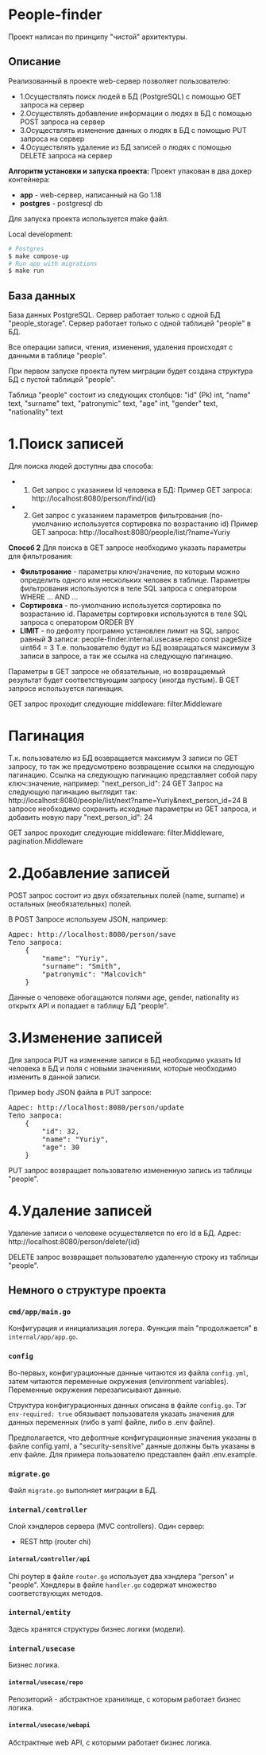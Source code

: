 # People-finder

Проект написан по принципу "чистой" архитектуры.

## Описание
Реализованный в проекте web-сервер позволяет пользователю:
- 1.Осуществлять поиск людей в БД (PostgreSQL) с помощью GET запроса на сервер
- 2.Осуществлять добавление информации о людях в БД с помощью POST запроса на сервер
- 3.Осуществлять изменение данных о людях в БД с помощью PUT запроса на сервер
- 4.Осуществлять удаление из БД записей о людях с помощью DELETE запроса на сервер

__Алгоритм установки и запуска проекта:__
Проект упакован в два докер контейнера:
- **app** - web-сервер, написанный на Go 1.18
- **postgres** - postgresql db

Для запуска проекта используется make файл.

Local development:
```sh
# Postgres
$ make compose-up
# Run app with migrations
$ make run
```

## База данных
База данных PostgreSQL.
Сервер работает только с одной БД "people_storage".
Сервер работает только с одной таблицей "people" в БД.

Все операции записи, чтения, изменения, удаления происходят с данными в таблице "people".

При первом запуске проекта путем миграции будет создана структура БД с пустой таблицей "people".

Таблица "people" состоит из следующих столбцов:
"id" (Pk) int, "name" text, "surname" text, "patronymic" text, "age" int, "gender" text, "nationality" text

# 1.Поиск записей
Для поиска людей доступны два способа:
- 1. Get запрос с указанием Id человека в БД:
Пример GET запроса: http://localhost:8080/person/find/{id}

- 2. Get запрос с указанием параметров фильтрования (по-умолчанию используется сортировка по возрастанию id)
Пример GET запроса: http://localhost:8080/people/list/?name=Yuriy

**Способ 2**
Для поиска в GET запросе необходимо указать параметры для фильтрования:
- **Фильтрование** - параметры ключ/значение, по которым можно определить одного или нескольких человек в таблице.
Параметры фильтрования используются в теле SQL запроса с оператором WHERE ... AND ...
- **Сортировка** - по-умолчанию используется сортировка по возрастанию id.
Параметры сортировки используются в теле SQL запроса с оператором ORDER BY
- **LIMIT** - по дефолту програмно установлен лимит на SQL запрос равный **3** записи: people-finder.internal.usecase.repo const pageSize uint64 = 3
Т.е. пользователю будут из БД возвращаться максимум 3 записи в запросе, а так же ссылка на следующую пагинацию.

Параметры в GET запросе не обязательные, но возвращаемый результат будет соответствующим запросу (иногда пустым).
В GET запросе используется пагинация.

GET запрос проходит следующие middleware: filter.Middleware

# Пагинация
Т.к. пользователю из БД возвращается максимум 3 записи по GET запросу, то так же предусмотрено возвращение ссылки на следующую пагинацию.
Ссылка на следующую пагинацию представляет собой пару ключ:значение, например: "next_person_id": 24
GET Запрос на следующую пагинацию выглядит так: http://localhost:8080/people/list/next?name=Yuriy&next_person_id=24
В запросе необходимо сохранить исходные параметры из GET запроса, и добавить новую пару "next_person_id": 24

GET запрос проходит следующие middleware: filter.Middleware, pagination.Middleware

# 2.Добавление записей
POST запрос состоит из двух обязательных полей (name, surname) и остальных (необязательных) полей.

В POST Запросе используем JSON, например:
<pre>
Адрес: http://localhost:8080/person/save
Тело запроса:
    {
        "name": "Yuriy",
        "surname": "Smith",
        "patronymic": "Malcovich"
    }
</pre>

Данные о человеке обогащаются полями age, gender, nationality из открытх API и попадает в таблицу БД "people".

# 3.Изменение записей
Для запроса PUT на изменение записи в БД необходимо указать Id человека в БД и поля с новыми значениями, которые необходимо изменить в данной записи.

Пример body JSON файла в PUT запросе:
<pre>
Адрес: http://localhost:8080/person/update
Тело запроса:
    {
        "id": 32,
        "name": "Yuriy",
        "age": 30
    }
</pre>

PUT запрос возвращает пользователю измененную запись из таблицы "people".

# 4.Удаление записей
Удаление записи о человеке осуществляется по его Id в БД.
Адрес: http://localhost:8080/person/delete/{id}

DELETE запрос возвращает пользователю удаленную строку из таблицы "people".

## Немного о структуре проекта
### `cmd/app/main.go`
Конфигурация и инициализация логера. Функция main "продолжается" в `internal/app/app.go`.

### `config`
Во-первых, конфигурационные данные читаются из файла `config.yml`, затем читаются переменные окружения (environment variables). Переменные окружения перезаписывают данные.

Структура конфигурационных данных описана в файле `config.go`.
Тэг `env-required: true` обязывает пользователя указать значения для данных переменных (либо в yaml файле, либо в .env файле).

Предполагается, что дефолтные конфигурационные значения указаны в файле config.yaml, а "security-sensitive" данные должны быть указаны в .env файле. Для примера пользователю представлен файл .env.example.

### `migrate.go`
Файл `migrate.go` выполняет миграции в БД.

### `internal/controller`
Слой хэндлеров сервера (MVC controllers). Один сервер:
- REST http (router chi)

#### `internal/controller/api`
Chi роутер в файле `router.go` использует два хэндлера "person" и "people".
Хэндлеры в файле `handler.go` содержат множество соответствующих методов.

### `internal/entity`
Здесь хранятся структуры бизнес логики (модели).

### `internal/usecase`
Бизнес логика.

#### `internal/usecase/repo`
Репозиторий - абстрактное хранилище, с которым работает бизнес логика.

#### `internal/usecase/webapi`
Абстрактные web API, с которыми работает бизнес логика.
